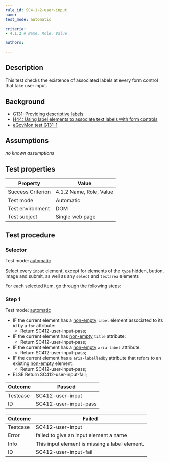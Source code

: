 ```yaml
---
rule_id: SC4-1-2-user-input
name: 
test_mode: automatic

criteria:
- 4.1.2 # Name, Role, Value

authors:

---
```


## Description

This test checks the existence of associated labels at every form control that take user input.

## Background

- [G131: Providing descriptive labels](http://www.w3.org/TR/2014/NOTE-WCAG20-TECHS-20140311/G131)
- [H44: Using label elements to associate text labels with form controls](http://www.w3.org/TR/2014/NOTE-WCAG20-TECHS-20140311/H44.html)
- [eGovMon test G131-1](http://wiki.egovmon.no/wiki/SC3.3.2#ID:_G131-1)

## Assumptions

*no known assumptions*

## Test properties

| Property          | Value
|-------------------|----
| Success Criterion | 4.1.2 Name, Role, Value
| Test mode         | Automatic
| Test environment  | DOM
| Test subject      | Single web page

## Test procedure

### Selector

Test mode: [automatic][AUTO]

Select every `input` element, except for elements of the `type` hidden, button, image and submit, as well as any `select` and `textarea` elements

For each selected item, go through the following steps:

### Step 1

Test mode: [automatic][AUTO]

- IF the current element has a [non-empty][NEMPTY] `label` element associated to its id by a `for` attribute:
  - Return SC412-user-input-pass;
- IF the current element has [non-empty][NEMPTY] `title` attribute:
  - Return SC412-user-input-pass;
- IF the current element has a [non-empty][NEMPTY] `aria-label` attribute:
  - Return SC412-user-input-pass;
- IF the current element has a `aria-labelledby` attribute that refers to an existing [non-empty][NEMPTY] element:
  - Return SC412-user-input-pass;
- ELSE Return SC412-user-input-fail;

| Outcome  | Passed
|----------|-----
| Testcase | SC412-user-input
| ID       | SC412-user-input-pass

| Outcome  | Failed
|----------|-----
| Testcase | SC412-user-input
| Error    | failed to give an input element a name
| Info     | This input element is missing a label element.
| ID       | SC412-user-input-fail

[AUTO]: ../pages/test-modes.html#automatic
[MANUAL]: ../pages/test-modes.html#manual
[NEMPTY]: ../pages/algorihms/none-empty.html